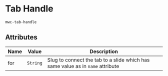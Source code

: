 # Tab Handle
`mwc-tab-handle`

## Attributes
| Name | Value | Description |
| --- | --- | --- |
| for | `String` | Slug to connect the tab to a slide which has same value as in `name` attribute |